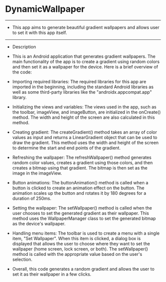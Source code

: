 # DynamicWallpaper
----------------------------------------------------------------------------------
* This app aims to generate beautiful gradient wallpapers and allows user to set it with this app itself.

-------------------------------------------------------------------------------------------------------
* Description
- This is an Android application that generates gradient wallpapers. The main functionality of the app is to create a gradient using random colors and then set it as a wallpaper for the device. Here is a brief overview of the code:

- Importing required libraries:
The required libraries for this app are imported in the beginning, including the standard Android libraries as well as some third-party libraries like the "androidx.appcompat.app" library.

- Initializing the views and variables:
The views used in the app, such as the toolbar, imageView, and imageButton, are initialized in the onCreate() method. The width and height of the screen are also calculated in this method.

- Creating gradient:
The createGradient() method takes an array of color values as input and returns a LinearGradient object that can be used to draw the gradient. This method uses the width and height of the screen to determine the start and end points of the gradient.

- Refreshing the wallpaper:
The refreshWallpaper() method generates random color values, creates a gradient using those colors, and then creates a bitmap using that gradient. The bitmap is then set as the image in the imageView.

- Button animations:
The buttonAnimation() method is called when a button is clicked to create an animation effect on the button. The animation scales up the button and rotates it by 180 degrees for a duration of 250ms.

- Setting the wallpaper:
The setWallpaper() method is called when the user chooses to set the generated gradient as their wallpaper. This method uses the WallpaperManager class to set the generated bitmap as the device's wallpaper.

- Handling menu items:
The toolbar is used to create a menu with a single item, "Set Wallpaper". When this item is clicked, a dialog box is displayed that allows the user to choose where they want to set the wallpaper (home screen, lock screen, or both). The setWallpaper() method is called with the appropriate value based on the user's selection.

* Overall, this code generates a random gradient and allows the user to set it as their wallpaper in a few clicks.
